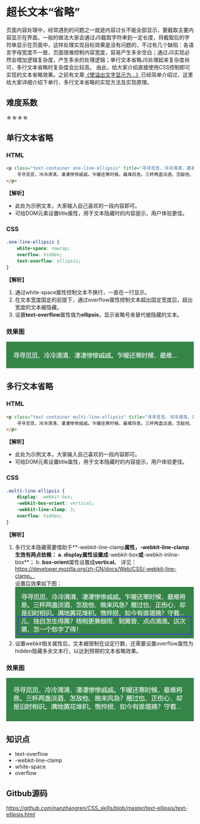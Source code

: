 # 超长文本“省略”
页面内容处理中，经常遇到的问题之一就是内容过长不能全部显示，要截取主要内容显示在界面。一般的做法大家会通过JS截取字符串到一定长度，将截取后的字符串显示在页面中，这样处理实现目标效果是没有问题的，不过有几个缺陷：各语言字母宽度不一致，页面很难控制内容宽度，容易产生多余空白；通过JS实现必然会增加逻辑复杂度，产生多余的处理逻辑；单行文本省略JS处理起来复杂度尚可，多行文本省略时复杂度会比较高。
由此，给大家介绍直接使用CSS控制即可实现的文本省略效果。之前有文章[《使溢出文字显示为...》](https://mp.weixin.qq.com/s?__biz=MzUyMzEwNjc5NQ==&mid=2247483670&idx=1&sn=d0c0011c22ed39a8ac38b4ed6c485745&chksm=f9c0e192ceb76884ea38e12f9aeb49567d746363af1b1c49ca5af92eb2c906ab1b0639f83850&token=419180341&lang=zh_CN#rd)已经简单介绍过，这里给大家详细介绍下单行、多行文本省略的实现方法及实现原理。

## 难度系数
☆☆☆☆

## 单行文本省略
### HTML
``` html
<p class="text-container one-line-ellipsis" title="寻寻觅觅，冷冷清清，凄凄惨惨戚戚。乍暖还寒时候，最难将息。三杯两盏淡酒，怎敌他、晚来风急？雁过也，正伤心，却是旧时相识。满地黄花堆积。憔悴损，如今有谁堪摘？守着窗儿，独自怎生得黑？梧桐更兼细雨，到黄昏、点点滴滴。这次第，怎一个愁字了得！">
    寻寻觅觅，冷冷清清，凄凄惨惨戚戚。乍暖还寒时候，最难将息。三杯两盏淡酒，怎敌他、晚来风急？雁过也，正伤心，却是旧时相识。满地黄花堆积。憔悴损，如今有谁堪摘？守着窗儿，独自怎生得黑？梧桐更兼细雨，到黄昏、点点滴滴。这次第，怎一个愁字了得！
</p>
```  
**【解析】** 
- 此处为示例文本，大家输入自己喜欢的一段内容即可。
- 可给DOM元素设置title属性，用于文本隐藏时的内容提示，用户体验更佳。

### CSS
``` css
.one-line-ellipsis {
    white-space: nowrap;
    overflow: hidden;
    text-overflow: ellipsis;
}
```
**【解析】**
1. 通过white-space属性控制文本不换行，一直在一行显示。
2. 在文本宽度固定的前提下，通过overflow属性控制文本超出固定宽度后，超出宽度的文本被隐藏。
3. 设置**text-overflow**属性值为**ellipsis**，显示省略号来替代被隐藏的文本。

### 效果图
![单行超长文本省略](https://github.com/nanzhangren/CSS_skills/blob/master/text-ellipsis/one-line-ellipsis.png)   


## 多行文本省略
### HTML
``` html
<p class="text-container multi-line-ellipsis" title="寻寻觅觅，冷冷清清，凄凄惨惨戚戚。乍暖还寒时候，最难将息。三杯两盏淡酒，怎敌他、晚来风急？雁过也，正伤心，却是旧时相识。满地黄花堆积。憔悴损，如今有谁堪摘？守着窗儿，独自怎生得黑？梧桐更兼细雨，到黄昏、点点滴滴。这次第，怎一个愁字了得！">
    寻寻觅觅，冷冷清清，凄凄惨惨戚戚。乍暖还寒时候，最难将息。三杯两盏淡酒，怎敌他、晚来风急？雁过也，正伤心，却是旧时相识。满地黄花堆积。憔悴损，如今有谁堪摘？守着窗儿，独自怎生得黑？梧桐更兼细雨，到黄昏、点点滴滴。这次第，怎一个愁字了得！
</p>
```  
**【解析】**
- 此处为示例文本，大家输入自己喜欢的一段内容即可。
- 可给DOM元素设置title属性，用于文本隐藏时的内容提示，用户体验更佳。

### CSS
``` css
.multi-line-ellipsis {
    display: -webkit-box;
    -webkit-box-orient: vertical;
    -webkit-line-clamp: 3;
    overflow: hidden;
}
```
**【解析】**
1. 多行文本隐藏需要借助于**-webkit-line-clamp**属性，-webkit-line-clamp生效有两点依赖：
a. **display**属性设置成**-webkit-box**或**-webkit-inline-box**；
b. **box-orient**属性设置成**vertical**。
详见：https://developer.mozilla.org/zh-CN/docs/Web/CSS/-webkit-line-clamp。   
设置后效果如下图：
![多行超长文本省略无overflow](https://github.com/nanzhangren/CSS_skills/blob/master/text-ellipsis/multi-line-ellipsis-no-overflow.png)   
2. 设置webkit相关属性后，文本被限制在设定行数，还需要设置overflow属性为hidden隐藏多余文本行，以达到预期的文本省略效果。

### 效果图
![多行超长文本省略](https://github.com/nanzhangren/CSS_skills/blob/master/text-ellipsis/multi-line-ellipsis.png)   

## 知识点
- text-overflow
- -webkit-line-clamp
- white-space
- overflow


## Gitbub源码
https://github.com/nanzhangren/CSS_skills/blob/master/text-ellipsis/text-ellipsis.html
